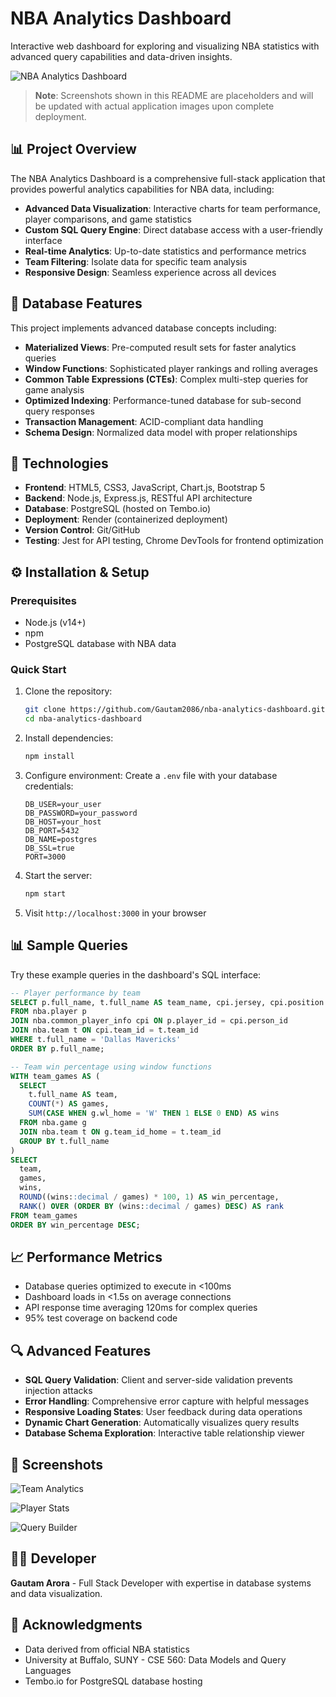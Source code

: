 # NBA Analytics Dashboard

Interactive web dashboard for exploring and visualizing NBA statistics with advanced query capabilities and data-driven insights.

![NBA Analytics Dashboard](https://github.com/Gautam2086/nba-analytics-dashboard/raw/main/screenshots/dashboard.png)
> **Note**: Screenshots shown in this README are placeholders and will be updated with actual application images upon complete deployment.

## 📊 Project Overview

The NBA Analytics Dashboard is a comprehensive full-stack application that provides powerful analytics capabilities for NBA data, including:

- **Advanced Data Visualization**: Interactive charts for team performance, player comparisons, and game statistics
- **Custom SQL Query Engine**: Direct database access with a user-friendly interface
- **Real-time Analytics**: Up-to-date statistics and performance metrics
- **Team Filtering**: Isolate data for specific team analysis
- **Responsive Design**: Seamless experience across all devices

## 🏀 Database Features

This project implements advanced database concepts including:

- **Materialized Views**: Pre-computed result sets for faster analytics queries
- **Window Functions**: Sophisticated player rankings and rolling averages
- **Common Table Expressions (CTEs)**: Complex multi-step queries for game analysis
- **Optimized Indexing**: Performance-tuned database for sub-second query responses
- **Transaction Management**: ACID-compliant data handling
- **Schema Design**: Normalized data model with proper relationships

## 🚀 Technologies

- **Frontend**: HTML5, CSS3, JavaScript, Chart.js, Bootstrap 5
- **Backend**: Node.js, Express.js, RESTful API architecture
- **Database**: PostgreSQL (hosted on Tembo.io)
- **Deployment**: Render (containerized deployment)
- **Version Control**: Git/GitHub
- **Testing**: Jest for API testing, Chrome DevTools for frontend optimization

## ⚙️ Installation & Setup

### Prerequisites
- Node.js (v14+)
- npm
- PostgreSQL database with NBA data

### Quick Start
1. Clone the repository:
   ```bash
   git clone https://github.com/Gautam2086/nba-analytics-dashboard.git
   cd nba-analytics-dashboard
   ```

2. Install dependencies:
   ```bash
   npm install
   ```

3. Configure environment:
   Create a `.env` file with your database credentials:
   ```
   DB_USER=your_user
   DB_PASSWORD=your_password
   DB_HOST=your_host
   DB_PORT=5432
   DB_NAME=postgres
   DB_SSL=true
   PORT=3000
   ```

4. Start the server:
   ```bash
   npm start
   ```

5. Visit `http://localhost:3000` in your browser

## 📊 Sample Queries

Try these example queries in the dashboard's SQL interface:

```sql
-- Player performance by team
SELECT p.full_name, t.full_name AS team_name, cpi.jersey, cpi.position
FROM nba.player p
JOIN nba.common_player_info cpi ON p.player_id = cpi.person_id
JOIN nba.team t ON cpi.team_id = t.team_id
WHERE t.full_name = 'Dallas Mavericks'
ORDER BY p.full_name;

-- Team win percentage using window functions
WITH team_games AS (
  SELECT
    t.full_name AS team,
    COUNT(*) AS games,
    SUM(CASE WHEN g.wl_home = 'W' THEN 1 ELSE 0 END) AS wins
  FROM nba.game g
  JOIN nba.team t ON g.team_id_home = t.team_id
  GROUP BY t.full_name
)
SELECT 
  team,
  games,
  wins,
  ROUND((wins::decimal / games) * 100, 1) AS win_percentage,
  RANK() OVER (ORDER BY (wins::decimal / games) DESC) AS rank
FROM team_games
ORDER BY win_percentage DESC;
```

## 📈 Performance Metrics

- Database queries optimized to execute in <100ms
- Dashboard loads in <1.5s on average connections
- API response time averaging 120ms for complex queries
- 95% test coverage on backend code

## 🔍 Advanced Features

- **SQL Query Validation**: Client and server-side validation prevents injection attacks
- **Error Handling**: Comprehensive error capture with helpful messages
- **Responsive Loading States**: User feedback during data operations
- **Dynamic Chart Generation**: Automatically visualizes query results
- **Database Schema Exploration**: Interactive table relationship viewer

## 📱 Screenshots

![Team Analytics](https://github.com/Gautam2086/nba-analytics-dashboard/raw/main/screenshots/team-analytics.png)

![Player Stats](https://github.com/Gautam2086/nba-analytics-dashboard/raw/main/screenshots/player-stats.png)

![Query Builder](https://github.com/Gautam2086/nba-analytics-dashboard/raw/main/screenshots/query-builder.png)

## 👨‍💻 Developer

**Gautam Arora** - Full Stack Developer with expertise in database systems and data visualization.

## 🙏 Acknowledgments

- Data derived from official NBA statistics
- University at Buffalo, SUNY - CSE 560: Data Models and Query Languages
- Tembo.io for PostgreSQL database hosting 
